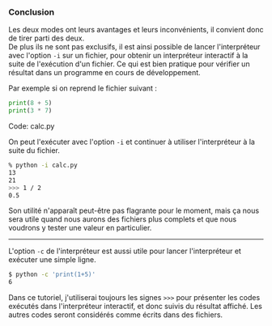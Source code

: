 ### Conclusion

Les deux modes ont leurs avantages et leurs inconvénients, il convient donc de tirer parti des deux.  
De plus ils ne sont pas exclusifs, il est ainsi possible de lancer l'interpréteur avec l'option `-i` sur un fichier, pour obtenir un interpréteur interactif à la suite de l'exécution d'un fichier.
Ce qui est bien pratique pour vérifier un résultat dans un programme en cours de développement.

Par exemple si on reprend le fichier suivant :

```python
print(8 + 5)
print(3 * 7)
```
Code: calc.py

On peut l'exécuter avec l'option `-i` et continuer à utiliser l'interpréteur à la suite du fichier.

```sh
% python -i calc.py
13
21
>>> 1 / 2
0.5
```

Son utilité n'apparaît peut-être pas flagrante pour le moment, mais ça nous sera utile quand nous aurons des fichiers plus complets et que nous voudrons y tester une valeur en particulier.

--------------------

L'option `-c` de l'interpréteur est aussi utile pour lancer l'interpréteur et exécuter une simple ligne.

```sh
$ python -c 'print(1+5)'
6
```

Dans ce tutoriel, j'utiliserai toujours les signes `>>>` pour présenter les codes exécutés dans l'interpréteur interactif, et donc suivis du résultat affiché.
Les autres codes seront considérés comme écrits dans des fichiers.
